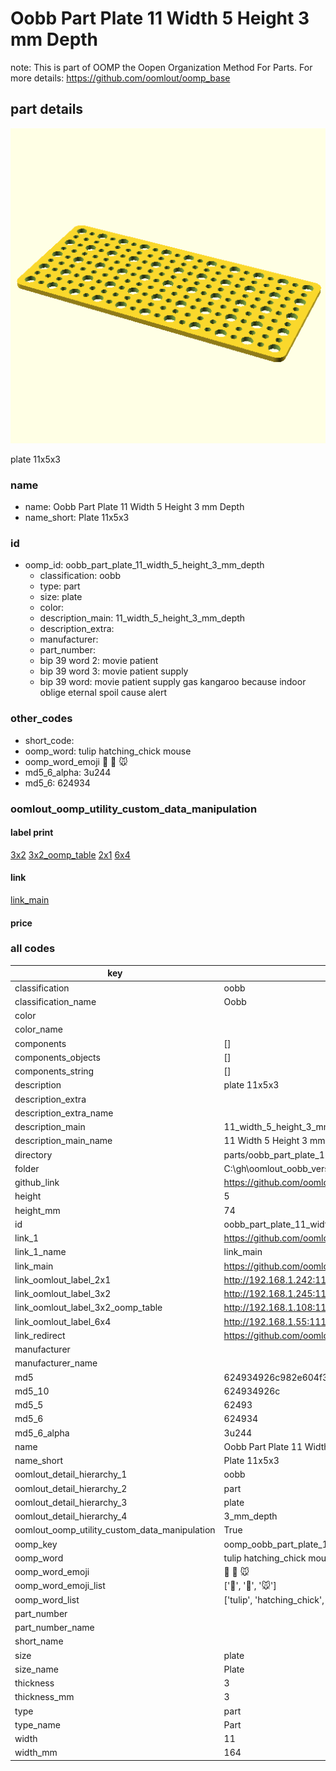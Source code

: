 # Oobb Part Plate 11 Width 5 Height 3 mm Depth  

note: This is part of OOMP the Oopen Organization Method For Parts. For more details: https://github.com/oomlout/oomp_base

##  part details
  

[![](3dpr.png)](3dpr.png)

plate 11x5x3



### name
* name: Oobb Part Plate 11 Width 5 Height 3 mm Depth
* name_short: Plate 11x5x3 
### id
* oomp_id: oobb_part_plate_11_width_5_height_3_mm_depth
  * classification: oobb
  * type: part
  * size: plate
  * color: 
  * description_main: 11_width_5_height_3_mm_depth
  * description_extra: 
  * manufacturer: 
  * part_number: 
  * bip 39 word 2: movie patient
  * bip 39 word 3: movie patient supply
  * bip 39 word: movie patient supply gas kangaroo because indoor oblige eternal spoil cause alert

### other_codes
* short_code: 
* oomp_word: tulip hatching_chick mouse
* oomp_word_emoji :tulip: :hatching_chick: :mouse:
* md5_6_alpha: 3u244
* md5_6: 624934






### oomlout_oomp_utility_custom_data_manipulation
#### label print
[3x2](http://192.168.1.245:1112/?label=oomp%203u244)
[3x2_oomp_table](http://192.168.1.108:1112/?label=oomp%203u244)
[2x1](http://192.168.1.242:1112/?label=oomp%203u244)
[6x4](http://192.168.1.55:1112/?label=oomp%203u244)    

#### link

[link_main](https://github.com/oomlout/oomlout_oobb_version_4_generated_parts/tree/main/navigation_oomp/oobb/part/plate/11_width_5_height_3_mm_depth/part)                              

#### price







### all codes 
| key | value |  
| --- | --- |  
| classification | oobb |  
| classification_name | Oobb |  
| color |  |  
| color_name |  |  
| components | [] |  
| components_objects | [] |  
| components_string | [] |  
| description | plate 11x5x3 |  
| description_extra |  |  
| description_extra_name |  |  
| description_main | 11_width_5_height_3_mm_depth |  
| description_main_name | 11 Width 5 Height 3 mm Depth |  
| directory | parts/oobb_part_plate_11_width_5_height_3_mm_depth |  
| folder | C:\gh\oomlout_oobb_version_4_generated_parts\parts\oobb_part_plate_11_width_5_height_3_mm_depth |  
| github_link | https://github.com/oomlout/oomlout_oomp_part_src/tree/main/parts/oobb_part_plate_11_width_5_height_3_mm_depth |  
| height | 5 |  
| height_mm | 74 |  
| id | oobb_part_plate_11_width_5_height_3_mm_depth |  
| link_1 | https://github.com/oomlout/oomlout_oobb_version_4_generated_parts/tree/main/navigation_oomp/oobb/part/plate/11_width_5_height_3_mm_depth/part |  
| link_1_name | link_main |  
| link_main | https://github.com/oomlout/oomlout_oobb_version_4_generated_parts/tree/main/navigation_oomp/oobb/part/plate/11_width_5_height_3_mm_depth/part |  
| link_oomlout_label_2x1 | http://192.168.1.242:1112/?label=oomp%203u244 |  
| link_oomlout_label_3x2 | http://192.168.1.245:1112/?label=oomp%203u244 |  
| link_oomlout_label_3x2_oomp_table | http://192.168.1.108:1112/?label=oomp%203u244 |  
| link_oomlout_label_6x4 | http://192.168.1.55:1112/?label=oomp%203u244 |  
| link_redirect | https://github.com/oomlout/oomlout_oobb_version_4_generated_parts/tree/main/parts/oobb_plate_11_05_03 |  
| manufacturer |  |  
| manufacturer_name |  |  
| md5 | 624934926c982e604f3cc601b3a84487 |  
| md5_10 | 624934926c |  
| md5_5 | 62493 |  
| md5_6 | 624934 |  
| md5_6_alpha | 3u244 |  
| name | Oobb Part Plate 11 Width 5 Height 3 mm Depth |  
| name_short | Plate 11x5x3  |  
| oomlout_detail_hierarchy_1 | oobb |  
| oomlout_detail_hierarchy_2 | part |  
| oomlout_detail_hierarchy_3 | plate |  
| oomlout_detail_hierarchy_4 | 3_mm_depth |  
| oomlout_oomp_utility_custom_data_manipulation | True |  
| oomp_key | oomp_oobb_part_plate_11_width_5_height_3_mm_depth |  
| oomp_word | tulip hatching_chick mouse |  
| oomp_word_emoji | :tulip: :hatching_chick: :mouse: |  
| oomp_word_emoji_list | [':tulip:', ':hatching_chick:', ':mouse:'] |  
| oomp_word_list | ['tulip', 'hatching_chick', 'mouse'] |  
| part_number |  |  
| part_number_name |  |  
| short_name |  |  
| size | plate |  
| size_name | Plate |  
| thickness | 3 |  
| thickness_mm | 3 |  
| type | part |  
| type_name | Part |  
| width | 11 |  
| width_mm | 164 |  

